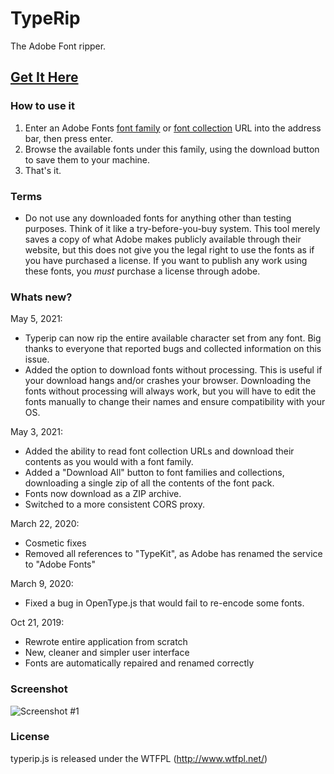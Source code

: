 # TypeRip
The Adobe Font ripper.
## [Get It Here](http://codezombie.github.io/TypeRip/)

### How to use it
  1. Enter an Adobe Fonts [font family](https://fonts.adobe.com/fonts) or [font collection](https://fonts.adobe.com/collections) URL into the address bar, then press enter.
  2. Browse the available fonts under this family, using the download button to save them to your machine.
  3. That's it.

### Terms
* Do not use any downloaded fonts for anything other than testing purposes. Think of it like a try-before-you-buy system. This tool merely saves a copy of what Adobe makes publicly available through their website, but this does not give you the legal right to use the fonts as if you have purchased a license. If you want to publish any work using these fonts, you _must_ purchase a license through adobe.

### Whats new?

May 5, 2021:
* Typerip can now rip the entire available character set from any font. Big thanks to everyone that reported bugs and collected information on this issue.
* Added the option to download fonts without processing. This is useful if your download hangs and/or crashes your browser. Downloading the fonts without processing will always work, but you will have to edit the fonts manually to change their names and ensure compatibility with your OS.

May 3, 2021:
* Added the ability to read font collection URLs and download their contents as you would with a font family.
* Added a "Download All" button to font families and collections, downloading a single zip of all the contents of the font pack.
* Fonts now download as a ZIP archive.
* Switched to a more consistent CORS proxy.

March 22, 2020:
* Cosmetic fixes
* Removed all references to "TypeKit", as Adobe has renamed the service to "Adobe Fonts"

March 9, 2020:
* Fixed a bug in OpenType.js that would fail to re-encode some fonts.

Oct 21, 2019:
* Rewrote entire application from scratch
* New, cleaner and simpler user interface
* Fonts are automatically repaired and renamed correctly

### Screenshot
![Screenshot #1](https://i.imgur.com/5cyZTJ4.png)

### License
typerip.js is released under the WTFPL (http://www.wtfpl.net/)

